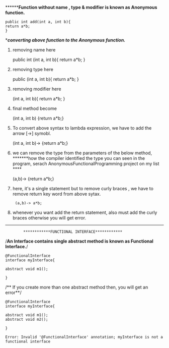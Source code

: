 ******************Function without name , type & modifier is known as Anonymous function.************

	public int add(int a, int b){
	return a*b;
	}
	
	
******************converting above function to the Anonymous function.*****************

	
1. removing name here

	public int (int a, int b){
	return a*b;
	}
	
2. removing type here

	public  (int a, int b){
	return a*b;
	}


3. removing modifier here

	  (int a, int b){
	return a*b;
	}
 

4. final method become

	(int a, int b) {return a*b;}

5. To convert above syntax to lambda expression, we have to add the arrow [->] symobl.

	(int a, int b)-> {return a*b;}

6. we can remove the type from the parameters of the below method, 
   *******how the compiler identified the type you can seen in the program, serach AnonymousFunctionalProgramming project on my list ****

	(a,b)-> {return a*b;}
	
7. here, it's a single statement but to remove curly braces , we have to remove return key word from above sytax.
 
	 	(a,b)-> a*b;
 
8. whenever you want add the return statement, also must add the curly braces otherwise you will get error.


----------------------------------------------------------------------------------------------------------------------------------


            ************FUNCTIONAL INTERFACE************

/**An Interface contains single abstract method is known as Functional Interface.**/

	@FunctionalInterface
	interface myInterface{
	
	abstract void m1();
	
	}
	
/** If you create more than one abstract method then, you will get an error**/

	@FunctionalInterface
	interface myInterface{
	
	abstract void m1();
	abstract void m2();
	
	}
	
	Error: Invalid '@FunctionalInterface' annotation; myInterface is not a functional interface
	
